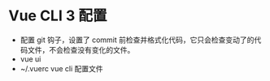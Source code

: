 # Vue CLI 3 配置

- 配置 git 钩子，设置了 commit 前检查并格式化代码，它只会检查变动了的代码文件，不会检查没有变化的文件。
- vue ui
- ~/.vuerc
  vue cli 配置文件
